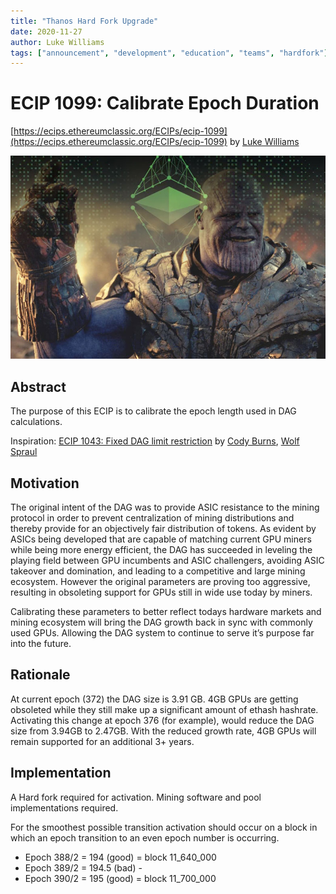 ```yaml
---
title: "Thanos Hard Fork Upgrade"
date: 2020-11-27
author: Luke Williams
tags: ["announcement", "development", "education", "teams", "hardfork"]
---
```


# ECIP 1099: Calibrate Epoch Duration

[https://ecips.ethereumclassic.org/ECIPs/ecip-1099](https://ecips.ethereumclassic.org/ECIPs/ecip-1099) by [Luke Williams](https://github.com/iquidus)

![Thanos Hard Fork Upgrade](./ethereum-classic-thanos.jpg)

## Abstract

The purpose of this ECIP is to calibrate the epoch length used in DAG calculations.

Inspiration: [ECIP 1043: Fixed DAG limit restriction](https://ecips.ethereumclassic.org/ECIPs/ecip-1043) by [Cody Burns](mailto:cody.w.burns@gmail.com), [Wolf Spraul](mailto:wolf@linzhi.io)

## Motivation

The original intent of the DAG was to provide ASIC resistance to the mining protocol in order to prevent centralization of mining distributions and thereby provide for an objectively fair distribution of tokens. As evident by ASICs being developed that are capable of matching current GPU miners while being more energy efficient, the DAG has succeeded in leveling the playing field between GPU incumbents and ASIC challengers, avoiding ASIC takeover and domination, and leading to a competitive and large mining ecosystem. However the original parameters are proving too aggressive, resulting in obsoleting support for GPUs still in wide use today by miners.

Calibrating these parameters to better reflect todays hardware markets and mining ecosystem will bring the DAG growth back in sync with commonly used GPUs. Allowing the DAG system to continue to serve it’s purpose far into the future.

## Rationale

At current epoch (372) the DAG size is 3.91 GB. 4GB GPUs are getting obsoleted while they still make up a significant amount of ethash hashrate. Activating this change at epoch 376 (for example), would reduce the DAG size from 3.94GB to 2.47GB. With the reduced growth rate, 4GB GPUs will remain supported for an additional 3+ years.

## Implementation

A Hard fork required for activation. Mining software and pool implementations required.

For the smoothest possible transition activation should occur on a block in which an epoch transition to an even epoch number is occurring.

* Epoch 388/2 = 194 (good) = block 11_640_000
* Epoch 389/2 = 194.5 (bad) -
* Epoch 390/2 = 195 (good) = block 11_700_000
